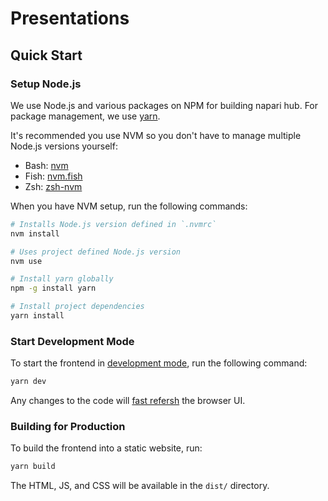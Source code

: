 # Presentations

## Quick Start

### Setup Node.js

We use Node.js and various packages on NPM for building napari hub. For
package management, we use [yarn](https://classic.yarnpkg.com/en/).

It's recommended you use NVM so you don't have to manage multiple Node.js versions yourself:

- Bash: [nvm](https://github.com/nvm-sh/nvm)
- Fish: [nvm.fish](https://github.com/jorgebucaran/nvm.fish)
- Zsh: [zsh-nvm](https://github.com/lukechilds/zsh-nvm)

When you have NVM setup, run the following commands:

```sh
# Installs Node.js version defined in `.nvmrc`
nvm install

# Uses project defined Node.js version
nvm use

# Install yarn globally
npm -g install yarn

# Install project dependencies
yarn install
```

### Start Development Mode

To start the frontend in [development mode](./docs/tooling#development-mode),
run the following command:

```sh
yarn dev
```

Any changes to the code will [fast
refersh](https://nextjs.org/docs/basic-features/fast-refresh) the browser UI.

### Building for Production

To build the frontend into a static website, run:

```sh
yarn build
```

The HTML, JS, and CSS will be available in the `dist/` directory.
